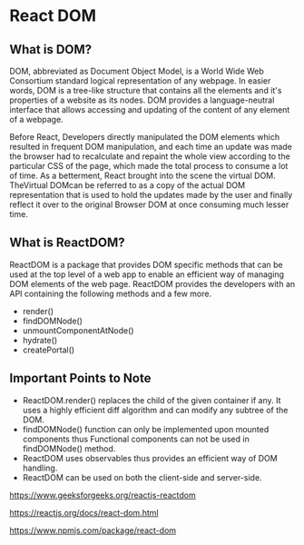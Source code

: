 # React DOM

## What is DOM?

DOM, abbreviated as Document Object Model, is a World Wide Web Consortium standard logical representation of any webpage. In easier words, DOM is a tree-like structure that contains all the elements and it's properties of a website as its nodes. DOM provides a language-neutral interface that allows accessing and updating of the content of any element of a webpage.

Before React, Developers directly manipulated the DOM elements which resulted in frequent DOM manipulation, and each time an update was made the browser had to recalculate and repaint the whole view according to the particular CSS of the page, which made the total process to consume a lot of time. As a betterment, React brought into the scene the virtual DOM. TheVirtual DOMcan be referred to as a copy of the actual DOM representation that is used to hold the updates made by the user and finally reflect it over to the original Browser DOM at once consuming much lesser time.

## What is ReactDOM?

ReactDOM is a package that provides DOM specific methods that can be used at the top level of a web app to enable an efficient way of managing DOM elements of the web page. ReactDOM provides the developers with an API containing the following methods and a few more.

- render()
- findDOMNode()
- unmountComponentAtNode()
- hydrate()
- createPortal()

## Important Points to Note

- ReactDOM.render() replaces the child of the given container if any. It uses a highly efficient diff algorithm and can modify any subtree of the DOM.
- findDOMNode() function can only be implemented upon mounted components thus Functional components can not be used in findDOMNode() method.
- ReactDOM uses observables thus provides an efficient way of DOM handling.
- ReactDOM can be used on both the client-side and server-side.

<https://www.geeksforgeeks.org/reactjs-reactdom>

<https://reactjs.org/docs/react-dom.html>

<https://www.npmjs.com/package/react-dom>

